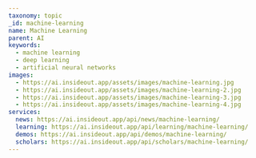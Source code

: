 ```yaml
---
taxonomy: topic
_id: machine-learning
name: Machine Learning
parent: AI
keywords:
  - machine learning
  - deep learning
  - artificial neural networks
images:
  - https://ai.insideout.app/assets/images/machine-learning.jpg
  - https://ai.insideout.app/assets/images/machine-learning-2.jpg
  - https://ai.insideout.app/assets/images/machine-learning-3.jpg
  - https://ai.insideout.app/assets/images/machine-learning-4.jpg
services:
  news: https://ai.insideout.app/api/news/machine-learning/
  learning: https://ai.insideout.app/api/learning/machine-learning/
  demos: https://ai.insideout.app/api/demos/machine-learning/
  scholars: https://ai.insideout.app/api/scholars/machine-learning/
---
```

